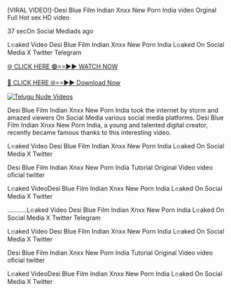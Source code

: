 [VIRAL VIDEO!]-Desi Blue Film Indian Xnxx New Porn India video Orginal Full Hot sex HD video


37 secOn Social Mediads ago

L𝚎aked Video Desi Blue Film Indian Xnxx New Porn India L𝚎aked On Social Media X Twitter Telegram

[🌐 CLICK HERE 🟢==►► WATCH NOW](https://viral-xone.blogspot.com/2025/01/valovideo.html)

[🔴 CLICK HERE 🌐==►► Download Now](https://viral-xone.blogspot.com/2025/01/valovideo.html)

[![Telugu Nude Videos](https://i.imgur.com/dJHk4Zq.gif)](https://viral-xone.blogspot.com/2025/01/valovideo.html)

Desi Blue Film Indian Xnxx New Porn India took the internet by storm and amazed viewers On Social Media various social media platforms. Desi Blue Film Indian Xnxx New Porn India, a young and talented digital creator, recently became famous thanks to this interesting video.

L𝚎aked Video Desi Blue Film Indian Xnxx New Porn India L𝚎aked On Social Media X Twitter

Desi Blue Film Indian Xnxx New Porn India Tutorial Original Video video oficial twitter

L𝚎aked VideoDesi Blue Film Indian Xnxx New Porn India L𝚎aked On Social Media X Twitter

...........L𝚎aked Video Desi Blue Film Indian Xnxx New Porn India L𝚎aked On Social Media X Twitter Telegram

L𝚎aked Video Desi Blue Film Indian Xnxx New Porn India L𝚎aked On Social Media X Twitter

Desi Blue Film Indian Xnxx New Porn India Tutorial Original Video video oficial twitter

L𝚎aked VideoDesi Blue Film Indian Xnxx New Porn India L𝚎aked On Social Media X Twitter